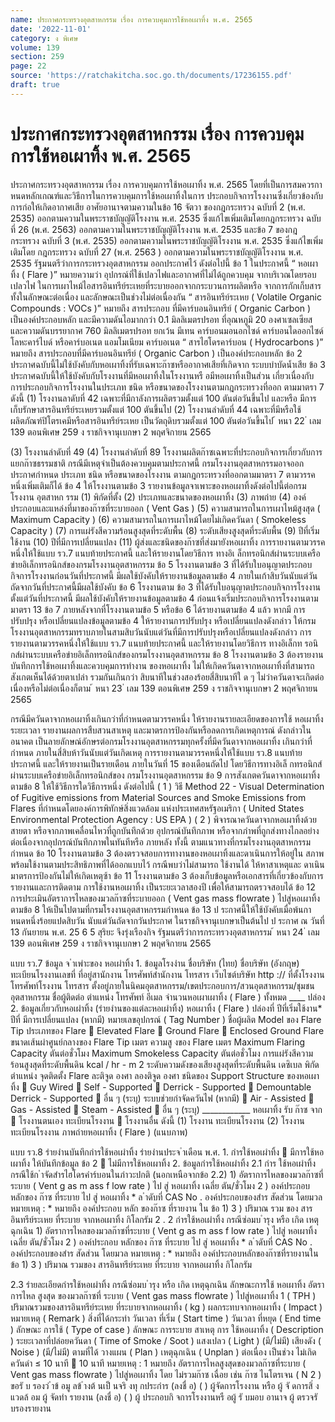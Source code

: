 ```yaml
---
name: ประกาศกระทรวงอุตสาหกรรม เรื่อง การควบคุมการใช้หอเผาทิ้ง พ.ศ. 2565
date: '2022-11-01'
category: ง พิเศษ
volume: 139
section: 259
page: 22
source: 'https://ratchakitcha.soc.go.th/documents/17236155.pdf'
draft: true
---
```


# ประกาศกระทรวงอุตสาหกรรม เรื่อง การควบคุมการใช้หอเผาทิ้ง พ.ศ. 2565

ประกาศกระทรวงอุตสาหกรรม เรื่อง การควบคุมการใช้หอเผาทิ้ง พ.ศ. 2565 โดยที่เป็นการสมควรกาหนดหลักเกณฑ์และวิธีการในการควบคุมการใช้หอเผาทิ้งในการ ประกอบกิจการโรงงานซึ่งเกี่ยวข้องกับการก่อให้เกิดอากาศเสีย อาศัยอานาจตามความในข้อ 16 จัตวา ของกฎกระทรวง ฉบับที่ 2 (พ.ศ. 2535) ออกตามความในพระราชบัญญัติโรงงาน พ.ศ. 2535 ซึ่งแก้ไขเพิ่มเติมโดยกฎกระทรวง ฉบับที่ 26 (พ.ศ. 2563) ออกตามความในพระราชบัญญัติโรงงาน พ.ศ. 2535 และข้อ 7 ของกฎกระทรวง ฉบับที่ 3 (พ.ศ. 2535) ออกตามความในพระราชบัญญัติโรงงาน พ.ศ. 2535 ซึ่งแก้ไขเพิ่มเติมโดย กฎกระทรวง ฉบับที่ 27 (พ.ศ. 2563 ) ออกตามความในพระราชบัญญัติโรงงาน พ.ศ. 2535 รัฐมนตรีว่าการกระทรวงอุตสาหกรรม ออกประกาศไว้ ดังต่อไปนี้ ข้อ 1 ในประกาศนี้ “ หอเผาทิ้ง ( Flare )” หมายความว่า อุปกรณ์ที่ใช้เปลวไฟและอากาศที่ไม่ได้ถูกควบคุม จากบริเวณโดยรอบเปลวไฟ ในการเผาไหม้ไอสารอินทรีย์ระเหยที่ระบายออกจากกระบวนการผลิตหรือ จากการกักเก็บสาร ทั้งในลักษณะต่อเนื่อง และลักษณะเป็นช่วงไม่ต่อเนื่องกัน “ สารอินทรีย์ระเหย ( Volatile Organic Compounds : VOCs )” หมายถึง สารประกอบ ที่มีคาร์บอนอินทรีย์ ( Organic Carbon ) เป็นองค์ประกอบหลัก และมีความดันไอมากกว่า 0.1 มิลลิเมตรปรอท ที่อุณหภูมิ 20 องศาเซลเซียส และความดันบรรยากาศ 760 มิลลิเมตรปรอท ยกเว้น มีเทน คาร์บอนมอนอกไซด์ คาร์บอนไดออกไซด์ โลหะคาร์ไบด์ หรือคาร์บอเนต แอมโมเนียม คาร์บอเนต “ สารไฮโดรคาร์บอน ( Hydrocarbons )” หมายถึง สารประกอบที่มีคาร์บอนอินทรีย์ ( Organic Carbon ) เป็นองค์ประกอบหลัก ข้อ 2 ประกาศฉบับนี้ไม่ใช้บังคับกับหอเผาทิ้งที่รับเฉพาะก๊าซหรืออากาศเสียที่เกิดจาก ระบบบำบัดน้ำเสีย ข้อ 3 ประกาศฉบับนี้ให้ใช้บังคับกับโรงงานที่มีหอเผาทิ้งในโรงงานหรื อมีหอเผาทิ้งเป็นส่วน เกี่ยวเนื่องกับการประกอบกิจการโรงงานในประเภท ชนิด หรือขนาดของโรงงานตามกฎกระทรวงที่ออก ตามมาตรา 7 ดังนี้ (1) โรงงานลาดับที่ 42 เฉพาะที่มีกาลังการผลิตรวมตั้งแต่ 100 ตันต่อวันขึ้นไป และหรือ มีการเก็บรักษาสารอินทรีย์ระเหยรวมตั้งแต่ 100 ตันขึ้นไป (2) โรงงานลำดับที่ 44 เฉพาะที่มีหรือใช้ผลิตภัณฑ์ปิโตรเคมีหรือสารอินทรีย์ระเหย เป็นวัตถุดิบรวมตั้งแต่ 100 ตันต่อวันขึ้นไป ้ หนา 22 ่ เลม 139 ตอนพิเศษ 259 ง ราชกิจจานุเบกษา 2 พฤศจิกายน 2565

(3) โรงงานลำดับที่ 49 (4) โรงงานลำดับที่ 89 โรงงานผลิตก๊าซเฉพาะที่ประกอบกิจการเกี่ยวกับการแยกก๊าซธรรมชาติ กรณีมีเหตุจำเป็นต้องควบคุมตามประกาศนี้ กรมโรงงานอุตสาหกรรมอาจออกประกาศกำหนด ประเภท ชนิด หรือขนาดของโรงงาน ตามกฎกระทรวงที่ออกตามมาตรา 7 ตามวรรคหนึ่งเพิ่มเติมก็ได้ ข้อ 4 ให้โรงงานตามข้อ 3 รายงานข้อมูลจาเพาะของหอเผาทิ้งดังต่อไปนี้ต่อกรมโรงงาน อุตสาหก รรม (1) พิกัดที่ตั้ง (2) ประเภทและขนาดของหอเผาทิ้ง (3) ภาพถ่าย (4) องค์ประกอบและแหล่งที่มาของก๊าซที่ระบายออก ( Vent Gas ) (5) ความสามารถในการเผาไหม้สูงสุด ( Maximum Capacity ) (6) ความสามารถในการเผาไหม้โดยไม่เกิดควันดา ( Smokeless Capacity ) (7) การแผ่รังสีความร้อนสูงสุดที่ระดับพื้น (8) ระดับเสียงสูงสุดที่ระดับพื้น (9) ปีที่เริ่มใช้งาน (10) ปีที่มีการเปลี่ยนแปลง (11) ผู้ส่งและชนิดของก๊าซที่ส่งมายังหอเผาทิ้ง การรายงานตามวรรคหนึ่งให้ใช้แบบ รว.7 แนบท้ายประกาศนี้ และให้รายงานโดยวิธีการ ทางอิเ ล็กทรอนิกส์ผ่านระบบเครือข่ายอิเล็กทรอนิกส์ของกรมโรงงานอุตสาหกรรม ข้อ 5 โรงงานตามข้อ 3 ที่ได้รับใบอนุญาตประกอบกิจการโรงงานก่อนวันที่ประกาศนี้ มีผลใช้บังคับให้รายงานข้อมูลตามข้อ 4 ภายในเก้าสิบวันนับแต่วันถัดจากวันที่ประกาศนี้มีผลใช้บังคับ ข้อ 6 โรงงานตาม ข้อ 3 ที่ได้รับใบอนุญาตประกอบกิจการโรงงานตั้งแต่วันที่ประกาศนี้ มีผลใช้บังคับให้รายงานข้อมูลตามข้อ 4 ก่อนแจ้งเริ่มประกอบกิจการโรงงานตามมาตรา 13 ข้อ 7 ภายหลังจากที่โรงงานตามข้อ 5 หรือข้อ 6 ได้รายงานตามข้อ 4 แล้ว หากมี การปรับปรุง หรือเปลี่ยนแปลงข้อมูลตามข้อ 4 ให้รายงานการปรับปรุง หรือเปลี่ยนแปลงดังกล่าว ให้กรมโรงงานอุตสาหกรรมทราบภายในสามสิบวันนับแต่วันที่มีการปรับปรุงหรือเปลี่ยนแปลงดังกล่าว การรายงานตามวรรคหนึ่งให้ใช้แบบ รว.7 แนบท้ายประกาศนี้ และให้รายงานโดยวิธีการ ทางอิเล็กท รอนิกส์ผ่านระบบเครือข่ายอิเล็กทรอนิกส์ของกรมโรงงานอุตสาหกรรม ข้อ 8 โรงงานตามข้อ 3 ต้องรายงานบันทึกการใช้หอเผาทิ้งและควบคุมการทำงาน ของหอเผาทิ้ง ไม่ให้เกิดควันดาจากหอเผาทิ้งที่สามารถสังเกตเห็นได้ด้วยตาเปล่า รวมกันเกินกว่า สิบนาทีในช่วงสองร้อยสี่สิบนาทีใ ด ๆ ไม่ว่าควันดาจะเกิดต่อเนื่องหรือไม่ต่อเนื่องก็ตาม ้ หนา 23 ่ เลม 139 ตอนพิเศษ 259 ง ราชกิจจานุเบกษา 2 พฤศจิกายน 2565

กรณีมีควันดาจากหอเผาทิ้งเกินกว่าที่กำหนดตามวรรคหนึ่ง ให้รายงานรายละเอียดของการใช้ หอเผาทิ้ง ระยะเวลา รายงานผลการสืบสวนสาเหตุ และมาตรการป้องกันหรือลดการเกิดเหตุการณ์ ดังกล่าวในอนาคต เป็นลายลักษณ์อักษรต่อกรมโรงงานอุตสาหกรรมทุกครั้งที่มีควันดาจากหอเผาทิ้ง เกินกว่าที่กำหนด ภายในสี่สิบห้าวันนับแต่วันเกิดเหตุ การรายงานตามวรรคหนึ่งให้ใช้แบบ รว.8 แนบท้ายประกาศนี้ และให้รายงานเป็นรายเดือน ภายในวันที่ 15 ของเดือนถัดไป โดยวิธีการทางอิเล็ กทรอนิกส์ผ่านระบบเครือข่ายอิเล็กทรอนิกส์ของ กรมโรงงานอุตสาหกรรม ข้อ 9 การสังเกตควันดาจากหอเผาทิ้งตามข้อ 8 ให้ใช้วิธีการใดวิธีการหนึ่ง ดังต่อไปนี้ ( 1 ) วิธี Method 22 - Visual Determination of Fugitive emissions from Material Sources and Smoke Emissions from Flares ที่กำหนดโดยองค์การพิทักษ์สิ่งแวดล้อม แห่งประเทศสหรัฐอเมริกา ( United States Environmental Protection Agency : US EPA ) ( 2 ) พิจารณาควันดาจากหอเผาทิ้งด้วยสายตา หรือจากภาพเคลื่อนไหวที่ถูกบันทึกด้วย อุปกรณ์บันทึกภาพ หรือจากภำพที่ถูกส่งทางไกลอย่างต่อเนื่องจากอุปกรณ์บันทึกภาพในทันทีหรือ ภายหลัง ทั้งนี้ ตามแนวทางที่กรมโรงงานอุตสาหกรรมกำหนด ข้อ 10 โรงงานตามข้อ 3 ต้องตรวจสอบการทางานของหอเผาทิ้งและดาเนินการให้อยู่ใน สภาพพร้อมใช้งานตามประสิทธิภาพที่ได้ออกแบบไว้ กรณีพบว่าไม่สามารถ ใช้งานได้ ให้หาสาเหตุและ ดาเนินมาตรการป้องกันไม่ให้เกิดเหตุซ้า ข้อ 11 โรงงานตามข้อ 3 ต้องเก็บข้อมูลหรือเอกสารที่เกี่ยวข้องกับการรายงานและการติดตาม การใช้งานหอเผาทิ้ง เป็นระยะเวลาสองปี เพื่อให้สามารถตรวจสอบได้ ข้อ 12 การประเมินอัตราการไหลของมวลก๊าซที่ระบายออก ( Vent gas mass flowrate ) ไปสู่หอเผาทิ้ง ตามข้อ 8 ให้เป็นไปตามที่กรมโรงงานอุตสาหกรรมกำหนด ข้อ 13 ป ระกาศนี้ให้ใช้บังคับเมื่อพ้นกาหนดหนึ่งร้อยแปดสิบวัน นับแต่วันถัดจากวันประกาศ ในราชกิจจานุเบกษาเป็นต้นไป ป ระกาศ ณ วันที่ 13 กันยายน พ.ศ. 25 6 5 สุริยะ จึงรุ่งเรืองกิจ รัฐมนตรีว่าการกระทรวงอุตสาหกรรม ้ หนา 24 ่ เลม 139 ตอนพิเศษ 259 ง ราชกิจจานุเบกษา 2 พฤศจิกายน 2565

แบบ รว.7 ข้อมูล จ ําเพําะของ หอเผําทิ้ง 1. ข้อมูลโรงงําน ชื่อบริษัท (ไทย) ชื่อบริษัท (อังกฤษ) ทะเบียนโรงงานเลขที่ ที่อยู่สานักงาน โทรศัพท์สำนักงาน โทรสาร เว็บไซต์บริษัท http :// ที่ตั้งโรงงาน โทรศัพท์โรงงาน โทรสาร ตั้งอยู่ภายในนิคมอุตสาหกรรม/เขตประกอบการ/สวนอุตสาหกรรม/ชุมชนอุตสาหกรรม ชื่อผู้ติดต่อ ตำแหน่ง โทรศัพท์ อีเมล จำนวนหอเผาเผาทิ้ง ( Flare ) ทั้งหมด ____ ปล่อง 2. ข้อมูลเกี่ยวกับหอเผําทิ้ง (รํายงํานของแต่ละหอเผําทิ้ง) หอเผาทิ้ง ( Flare ) ปล่องที่ ปีที่เริ่มใช้งาน* ปีที่ มีการเปลี่ยนแปลง (หากมี) หมายเลขอุปกรณ์ ( Tag Number ) ชื่อผู้ผลิต Model ของ Flare Tip ประเภทของ Flare  Elevated Flare  Ground Flare  Enclosed Ground Flare ขนาดเส้นผ่าศูนย์กลางของ Flare Tip เมตร ความสู งของ Flare เมตร Maximum Flaring Capacity ตันต่อชั่วโมง Maximum Smokeless Capacity ตันต่อชั่วโมง การแผ่รังสีความร้อนสูงสุดที่ระดับพื้นดิน kcal / hr - m 2 ระดับความดังของเสียงสูงสุดที่ระดับพื้นดิน เดซิเบล พิกัด ตำแหน่ง จุดติดตั้ง Flare ละติจูด องศา ลองติจูด องศา ชนิดของ Support Structure ของหอเผาทิ้ง  Guy Wired  Self - Supported  Derrick - Supported  Demountable Derrick - Supported  อื่น ๆ (ระบุ) ระบบช่วยกำจัดควันไฟ (หากมี)  Air - Assisted  Gas - Assisted  Steam - Assisted  อื่น ๆ (ระบุ) ____________ หอเผาทิ้ง รับ ก๊าซ จาก  โรงงานตนเอง ทะเบียนโรงงาน  โรงงานอื่น ดังนี้ (1) โรงงาน ทะเบียนโรงงาน (2) โรงงาน ทะเบียนโรงงาน ภาพถ่ายหอเผาทิ้ง ( Flare ) (แนบภาพ)

แบบ รว.8 รํายงํานบันทึกกํารใช้หอเผําทิ้ง รํายงํานประจ ําเดือน พ.ศ. 1. กํารใช้หอเผําทิ้ง  มีการใช้หอเผาทิ้ง ให้บันทึกข้อมูล ข้อ 2  ไม่มีการใช้หอเผาทิ้ง 2. ข้อมูลกํารใช้หอเผําทิ้ง 2.1 กําร ใช้หอเผําทิ้ง กรณีใช้ก ําจัดสํารไฮโดรคําร์บอนในภําวะปกติ (นอกเหนือจากข้อ 2.2) 1) อัตราการไหลของมวลก๊าซที่ระบาย ( Vent g as m ass f low rate ) ไป สู่ หอเผาทิ้ง เฉลี่ย ตัน/ชั่วโมง 2 ) องค์ประกอบ หลักของ ก๊าซ ที่ระบาย ไป สู่ หอเผาทิ้ง * ล ําดับที่ CAS No . องค์ประกอบของสําร สัดส่วน โดยมวล หมายเหตุ : * หมายถึง องค์ประกอบ หลัก ของก๊าซ ที่รายงาน ใน ข้อ 1) 3 ) ปริมาณ รวม ของ สารอินทรีย์ระเหย ที่ระบาย จากหอเผาทิ้ง กิโลกรัม 2 . 2 กํารใช้หอเผําทิ้ง กรณีซ่อมบ ํารุง หรือ เกิด เหตุฉุกเฉิน 1) อัตราการไหลของมวลก๊าซที่ระบาย ( Vent g as m ass f low rate ) ไปสู่ หอเผาทิ้ง เฉลี่ย ตัน/ชั่วโมง 2 ) องค์ประกอบ หลักของ ก๊าซ ที่ระบาย ไป สู่ หอเผาทิ้ง * ล ําดับที่ CAS No . องค์ประกอบของสําร สัดส่วน โดยมวล หมายเหตุ : * หมายถึง องค์ประกอบหลักของก๊าซที่รายงานในข้อ 1) 3 ) ปริมาณ รวมของ สารอินทรีย์ระเหย ที่ระบาย จากหอเผาทิ้ง กิโลกรัม

2.3 รํายละเอียดกํารใช้หอเผําทิ้ง กรณีซ่อมบ ํารุง หรือ เกิด เหตุฉุกเฉิน ลักษณะการใช้ หอเผาทิ้ง อัตราการไหล สูงสุด ของมวลก๊าซที่ ระบาย ( Vent gas mass flowrate ) ไปสู่หอเผาทิ้ง 1 ( TPH ) ปริมาณรวมของสารอินทรีย์ระเหย ที่ระบายจากหอเผาทิ้ง ( kg ) ผลกระทบจากหอเผาทิ้ง ( Impact ) หมายเหตุ ( Remark ) สิ่งที่ได้กระทำ วันเวลา ที่เริ่ม ( Start time ) วันเวลา ที่หยุด ( End time ) ลักษณะ การใช้ ( Type of case ) ลักษณะ การระบาย สาเหตุ การ ใช้หอเผาทิ้ง ( Description ) ระยะเวลาที่ปล่อยควันดา ( Time of Smoke / Soot ) แสงเปลว ( Light ) (มี/ไม่มี) เสียงดัง ( Noise ) (มี/ไม่มี) ตามที่ได้ วางแผน ( Plan ) เหตุฉุกเฉิน ( Unplan ) ต่อเนื่อง เป็นช่วง ไม่เกิด ควันดำ ≤ 10 นาที  10 นาที หมายเหตุ : 1 หมายถึง อัตราการไหลสูงสุดของมวลก๊าซที่ระบาย ( Vent gas mass flowrate ) ไปสู่หอเผาทิ้ง โดย ไม่รวมก๊าซ เฉื่อย เช่น ก๊าซ ไนโตรเจน ( N 2 ) ขอรั บ รองว่ ําข้ อมู ลข้ ํางต้ นเป็ นจริ งทุ กประกําร (ลงชื่ อ) ( ) ผู้จัดการโรงงาน หรือ ผู้ จั ดการสิ่ งแวดล้ อม ผู้ จัดทำ รายงาน (ลงชื่ อ) ( ) ผู้ ประกอบกิ จการโรงงานหรื อผู้ รั บมอบ อานาจ ผู้ ตรวจรั บรองรายงาน
